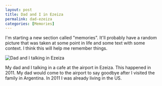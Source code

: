```yaml
---
layout: post
title: Dad and I in Ezeiza
permalink: dad-ezeiza
categories: [Memories]
---
```


I'm starting a new section called "memories". It'll probably have a
random picture that was taken at some point in life and some text with
some context. I think this will help me remember things.

![Dad and I talking in Ezeiza](/notes/assets/memories/mipapaezeiza2011.jpg)

My dad and I talking in a cafe at the airport in Ezeiza. This happened
in 2011. My dad would come to the airport to say goodbye after I visited
the family in Argentina. In 2011 I was already living in the US.
